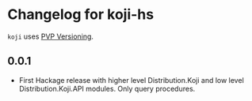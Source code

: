 # Changelog for koji-hs

`koji` uses [PVP Versioning](https://pvp.haskell.org).

## 0.0.1
- First Hackage release with higher level Distribution.Koji and
  low level Distribution.Koji.API modules. Only query procedures.
